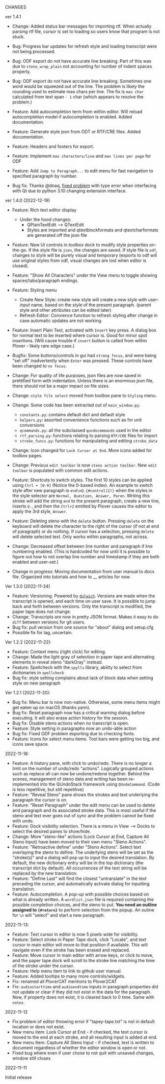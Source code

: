 CHANGES

ver 1.4.1

- Change: Added status bar messages for importing rtf. When actually parsing rtf file, cursor is set to loading so users know that program is not stuck.

- Bug: Progress bar updates for refresh style and loading transcript were not being processed.

- Bug: ODF export do not have accurate line breaking. Part of this was due to `steno_wrap_plain` not accounting for number of indent spaces properly.

- Bug: ODF export do not have accurate line breaking. Sometimes one word would be squeezed out of the line. The problem is likely the rounding used to estimate max chars per line. The fix is `max char` calculated from text span `- 1` char (which appears to resolve the problem.)

- Feature: Add autocompletion term from within editor. Will reload autocompletion model if autocompletion is enabled. Added documentation.

- Feature: Generate style json from ODT or RTF/CRE files. Added documentation.

- Feature: Headers and footers for export. 

- Feature: Implement `max characters/line` and `max lines per page` for ODF

- Feature: Add `Jump to Paragraph...` to edit menu for fast navigation to specified paragraph by number.

- Bug fix: Thanks @dnaq, [fixed problem](https://github.com/greenwyrt/plover2CAT/pull/1) with type error when interfacing with Qt due to python 3.10 changing extension interface.

ver 1.4.0 (2022-12-19)

- Feature: Rich text editor display
    - Under the hood changes: 
        - QPlainTextEdit --> QTextEdit
        - Styles are imported and qtextblockformats and qtextcharformats are generated off the json file

- Feature: New UI controls in toolbox dock to modify style properties on-the-go. 
If the style file is `json`, the changes are saved. If style file is `odf`, 
changes to style will be purely visual and temporary (exports to odf will use 
original styles from odf, visual changes are lost when editor is closed).

- Feature: "Show All Characters" under the View menu to toggle showing spaces/tabs/paragraph endings.

- Feature: Styling menu
    - Create New Style: create new style will create a new style with user-input name,
      based on the style of the present paragraph. (parent style and other attributes can be edited later)
    - Refresh Editor: Convience function to refresh styling after change in case 
      automatic updates are not working.

- Feature: Insert Plain Text, activated with `Insert` key press. A dialog box for normal 
text to be inserted where cursor is. Good for minor spot insertions. (Will cause trouble 
if `insert` button is called from within Plover - likely rare edge case.)

- Bugfix: Some buttons/controls in gui had `strong focus`, and were being "set off" 
inadvertently when `Enter` was pressed. These controls have been changed to `no focus`.

- Change: For quality of life purposes, json files are now saved in prettified form with 
indentation. Unless there is an enormous json file, there should not be a major impact on file sizes.

- Change: `style file select` moved from toolbox pane to `Styling` menu.

- Change: Some code has been extracted out of `main_window.py`.
    - `constants.py`: contains default dict and default style
    - `helpers.py`: assorted convenience functions such as for unit conversions
    - `qcommands.py`: all the subclassed `qundocommands` used in the editor
    - `rtf_parsing.py`: functions relating to parsing `RTF/CRE` files for import
    - `stroke_funcs.py`: functions for manipulating and editing `stroke_data`

- Change: Icon changed for `Lock Cursor at End`. More icons added for toolbox pages.

- Change: Previous `edit toolbar` is now `steno action toolbar`. New `edit toolbar` 
is populated with common edit actions.

- Feature: Shortcuts to switch styles. The first 10 styles can be applied using 
`Ctrl + [0-9]` (Notice the 0-based index). An example to switch style after new paragraph 
is `end\nQ.{#control(2)}` when the styles in the style selector are `Normal, Question, Answer, Paren`. 
Writing this stroke will add the string `end` to the present paragraph, create a new 
line, inserts `Q.`, and then the `Ctrl+2` emitted by Plover causes the editor to apply the 3rd style, `Answer`.

- Feature: Deleting steno with the `delete` button. Pressing `delete` on the keyboard 
will delete the character to the right of the cursor (if not at end of paragraph) or 
do nothing. If cursor has a selection, pressing `delete` will delete selected text. 
Only works within paragraphs, not across.

- Change: Decreased offset between line number and paragraph if line numbering enabled. (This is hardcoded for now until it is possible to figure out how to not overlap line number and timestamp if they are both enabled and user-set.)

- Change in progress: Moving documentation from user manual to docs file. Organized into tutorials and how to __ articles for now. 

Ver 1.3.0 (2022-11-24)

- Feature: Versioning. Powered by [`dulwich`](https://github.com/jelmer/dulwich/). Versions are made when the transcript is opened, and each time on user save. It is possible to jump back and forth between versions. Only the transcript is modified, the paper tape does not change.
- Change: Transcripts are now in pretty JSON format. Makes it easy to do `diff` between versions for git users.
- Bug fix: pull version from one source for "about" dialog and setup.cfg
- Possible fix for lag, uncertain.

Ver 1.2.2 (2022-11-22):
- Feature: Context menu (right click) for editing.
- Change: Made the light gray of selection in paper tape and alternating elements in reveal steno "darkGray" instead.
- Feature: Spellcheck with the `spylls` library, ability to select from dictionaries in `spellcheck`
- Bug fix: style setting complains about lack of block data when setting style on new paragraph

Ver 1.2.1 (2022-11-20):
- Bug fix: Menu bar is now non-native. Otherwise, some menu items might get eaten up on macOS (thanks yann).
- Bug fix: Reset paragraph now has a critical warning dialog before executing. It will also erase action history for the session.
- Bug fix: Disable steno actions when no transcript is open. 
- Feature: Style setting in paragraphs now an undo-able action
- Bug fix: Fixed ODF problem exporting due to checking fonts.
- Feature: Icons for select menu items. Tool bars were getting too big, and icons save space.


2022-11-18:
- Feature: A history pane, with click to undo/redo. There is no longer a limit on the number of undo/redo "actions". Logically grouped actions such as replace all can now be undone/redone together. Behind the scenes, management of steno data and writing has been re-implemented into the QUndoStack framework using `QUndoCommand`. (Code is less repetitive, but still repetitive)
- Feature: "Reveal Steno" pane shows the strokes and text underlying the paragraph the cursor is on. 
- Feature: "Reset Paragraph" under the edit menu can be used to delete and paragraph and its associated stroke data. This is most useful if the steno and text ever goes out of sync and the problem cannot be fixed with undo.
- Feature: Dock visibility selection. There is a menu in View --> Docks to select the desired panes to show/hide.
- Change: More "steno-like" actions (Lock Cursor at End, Capture All Steno Input) have been moved to their own menu "Steno Actions".
- Feature: "Retroactive define" under "Steno Actions". Select text overlaying the steno to define. The underlying steno will be set as the "stroke(s)" and a dialog will pop up to input the desired translation. By default, the new dictionary entry will be in the top dictionary (the transcript dict by default). All occurrences of the text string will be replaced by the new translation.
- Feature: "Define Last" will find the closest "untranslate" in the text preceding the cursor, and automatically activate dialog for inputting translation.
- Feature: Autocompletion. A pop-up with possible choices based on what is already written. A `wordlist.json` file is required containing the possible completion choices, and the steno to put. **You need an outline assigned to `{#return}`** to perform selection from the popup. An outine for `\n` will "select" and start a new paragraph.



2022-11-13:

- Feature: Text cursor in editor is now 5 pixels wide for visibility.
- Feature: Select stroke in Paper Tape dock, click "Locate", and text cursor in main editor will move to that position if available. This will navigate even if the stroke has been erased and replaced.
- Feature: Move cursor in main editor with arrow keys, or click to move, and the paper tape dock will scroll to the stroke line matching the time of the stroke under the cursor.
- Feature: Help menu item to link to github user manual.
- Feature: Added tooltips to many more controls/widgets.
- Fix: renamed all PloverCAT mentions to Plover2CAT
- Fix: `audiostarttime` and `audioendtime` inputs in paragraph properties did not update or clear if they did not exist in the data for the paragraph. Now, if property does not exist, it is cleared back to 0 time. Same with `notes`.


2022-11-12

- Fix problem of editor throwing error if "tapey-tape.txt" is not in default location or does not exist.
- New menu item: Lock Cursor at End - if checked, the text cursor is moved to the end at each stroke, and all resulting input is added at end.
- New menu Item: Capture All Steno Input - if checked, text is written to document regardless of whether the editor window is open or not.
- Fixed bug where even if user chose to not quit with unsaved changes, window still closes

2022-11-11

Initial release